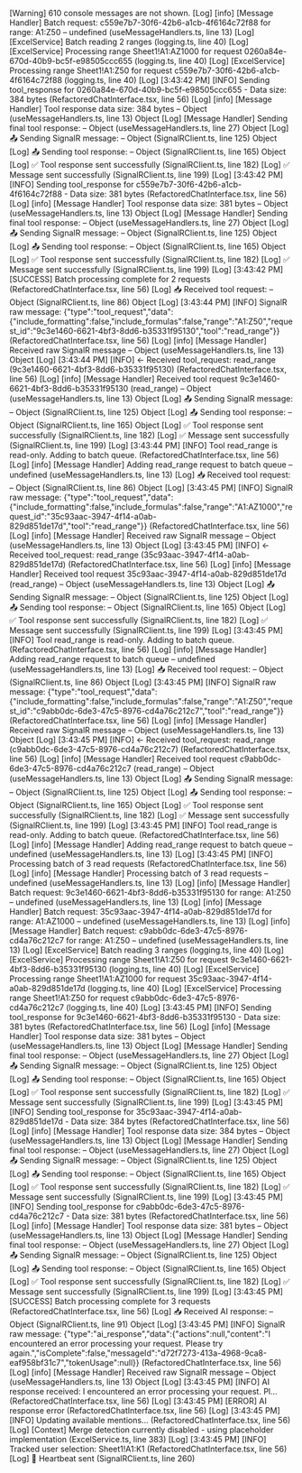 [Warning] 610 console messages are not shown.
[Log] [info] [Message Handler] Batch request: c559e7b7-30f6-42b6-a1cb-4f6164c72f88 for range: A1:Z50 – undefined (useMessageHandlers.ts, line 13)
[Log] [ExcelService] Batch reading 2 ranges (logging.ts, line 40)
[Log] [ExcelService] Processing range Sheet1!A1:AZ1000 for request 0260a84e-670d-40b9-bc5f-e98505ccc655 (logging.ts, line 40)
[Log] [ExcelService] Processing range Sheet1!A1:Z50 for request c559e7b7-30f6-42b6-a1cb-4f6164c72f88 (logging.ts, line 40)
[Log] [3:43:42 PM] [INFO] Sending tool_response for 0260a84e-670d-40b9-bc5f-e98505ccc655 - Data size: 384 bytes (RefactoredChatInterface.tsx, line 56)
[Log] [info] [Message Handler] Tool response data size: 384 bytes – Object (useMessageHandlers.ts, line 13)
Object
[Log] [Message Handler] Sending final tool response: – Object (useMessageHandlers.ts, line 27)
Object
[Log] 📤 Sending SignalR message: – Object (SignalRClient.ts, line 125)
Object
[Log] 📤 Sending tool response: – Object (SignalRClient.ts, line 165)
Object
[Log] ✅ Tool response sent successfully (SignalRClient.ts, line 182)
[Log] ✅ Message sent successfully (SignalRClient.ts, line 199)
[Log] [3:43:42 PM] [INFO] Sending tool_response for c559e7b7-30f6-42b6-a1cb-4f6164c72f88 - Data size: 381 bytes (RefactoredChatInterface.tsx, line 56)
[Log] [info] [Message Handler] Tool response data size: 381 bytes – Object (useMessageHandlers.ts, line 13)
Object
[Log] [Message Handler] Sending final tool response: – Object (useMessageHandlers.ts, line 27)
Object
[Log] 📤 Sending SignalR message: – Object (SignalRClient.ts, line 125)
Object
[Log] 📤 Sending tool response: – Object (SignalRClient.ts, line 165)
Object
[Log] ✅ Tool response sent successfully (SignalRClient.ts, line 182)
[Log] ✅ Message sent successfully (SignalRClient.ts, line 199)
[Log] [3:43:42 PM] [SUCCESS] Batch processing complete for 2 requests (RefactoredChatInterface.tsx, line 56)
[Log] 📥 Received tool request: – Object (SignalRClient.ts, line 86)
Object
[Log] [3:43:44 PM] [INFO] SignalR raw message: {"type":"tool_request","data":{"include_formatting":false,"include_formulas":false,"range":"A1:Z50","request_id":"9c3e1460-6621-4bf3-8dd6-b35331f95130","tool":"read_range"}} (RefactoredChatInterface.tsx, line 56)
[Log] [info] [Message Handler] Received raw SignalR message – Object (useMessageHandlers.ts, line 13)
Object
[Log] [3:43:44 PM] [INFO] ← Received tool_request: read_range (9c3e1460-6621-4bf3-8dd6-b35331f95130) (RefactoredChatInterface.tsx, line 56)
[Log] [info] [Message Handler] Received tool request 9c3e1460-6621-4bf3-8dd6-b35331f95130 (read_range) – Object (useMessageHandlers.ts, line 13)
Object
[Log] 📤 Sending SignalR message: – Object (SignalRClient.ts, line 125)
Object
[Log] 📤 Sending tool response: – Object (SignalRClient.ts, line 165)
Object
[Log] ✅ Tool response sent successfully (SignalRClient.ts, line 182)
[Log] ✅ Message sent successfully (SignalRClient.ts, line 199)
[Log] [3:43:44 PM] [INFO] Tool read_range is read-only. Adding to batch queue. (RefactoredChatInterface.tsx, line 56)
[Log] [info] [Message Handler] Adding read_range request to batch queue – undefined (useMessageHandlers.ts, line 13)
[Log] 📥 Received tool request: – Object (SignalRClient.ts, line 86)
Object
[Log] [3:43:45 PM] [INFO] SignalR raw message: {"type":"tool_request","data":{"include_formatting":false,"include_formulas":false,"range":"A1:AZ1000","request_id":"35c93aac-3947-4f14-a0ab-829d851de17d","tool":"read_range"}} (RefactoredChatInterface.tsx, line 56)
[Log] [info] [Message Handler] Received raw SignalR message – Object (useMessageHandlers.ts, line 13)
Object
[Log] [3:43:45 PM] [INFO] ← Received tool_request: read_range (35c93aac-3947-4f14-a0ab-829d851de17d) (RefactoredChatInterface.tsx, line 56)
[Log] [info] [Message Handler] Received tool request 35c93aac-3947-4f14-a0ab-829d851de17d (read_range) – Object (useMessageHandlers.ts, line 13)
Object
[Log] 📤 Sending SignalR message: – Object (SignalRClient.ts, line 125)
Object
[Log] 📤 Sending tool response: – Object (SignalRClient.ts, line 165)
Object
[Log] ✅ Tool response sent successfully (SignalRClient.ts, line 182)
[Log] ✅ Message sent successfully (SignalRClient.ts, line 199)
[Log] [3:43:45 PM] [INFO] Tool read_range is read-only. Adding to batch queue. (RefactoredChatInterface.tsx, line 56)
[Log] [info] [Message Handler] Adding read_range request to batch queue – undefined (useMessageHandlers.ts, line 13)
[Log] 📥 Received tool request: – Object (SignalRClient.ts, line 86)
Object
[Log] [3:43:45 PM] [INFO] SignalR raw message: {"type":"tool_request","data":{"include_formatting":false,"include_formulas":false,"range":"A1:Z50","request_id":"c9abb0dc-6de3-47c5-8976-cd4a76c212c7","tool":"read_range"}} (RefactoredChatInterface.tsx, line 56)
[Log] [info] [Message Handler] Received raw SignalR message – Object (useMessageHandlers.ts, line 13)
Object
[Log] [3:43:45 PM] [INFO] ← Received tool_request: read_range (c9abb0dc-6de3-47c5-8976-cd4a76c212c7) (RefactoredChatInterface.tsx, line 56)
[Log] [info] [Message Handler] Received tool request c9abb0dc-6de3-47c5-8976-cd4a76c212c7 (read_range) – Object (useMessageHandlers.ts, line 13)
Object
[Log] 📤 Sending SignalR message: – Object (SignalRClient.ts, line 125)
Object
[Log] 📤 Sending tool response: – Object (SignalRClient.ts, line 165)
Object
[Log] ✅ Tool response sent successfully (SignalRClient.ts, line 182)
[Log] ✅ Message sent successfully (SignalRClient.ts, line 199)
[Log] [3:43:45 PM] [INFO] Tool read_range is read-only. Adding to batch queue. (RefactoredChatInterface.tsx, line 56)
[Log] [info] [Message Handler] Adding read_range request to batch queue – undefined (useMessageHandlers.ts, line 13)
[Log] [3:43:45 PM] [INFO] Processing batch of 3 read requests (RefactoredChatInterface.tsx, line 56)
[Log] [info] [Message Handler] Processing batch of 3 read requests – undefined (useMessageHandlers.ts, line 13)
[Log] [info] [Message Handler] Batch request: 9c3e1460-6621-4bf3-8dd6-b35331f95130 for range: A1:Z50 – undefined (useMessageHandlers.ts, line 13)
[Log] [info] [Message Handler] Batch request: 35c93aac-3947-4f14-a0ab-829d851de17d for range: A1:AZ1000 – undefined (useMessageHandlers.ts, line 13)
[Log] [info] [Message Handler] Batch request: c9abb0dc-6de3-47c5-8976-cd4a76c212c7 for range: A1:Z50 – undefined (useMessageHandlers.ts, line 13)
[Log] [ExcelService] Batch reading 3 ranges (logging.ts, line 40)
[Log] [ExcelService] Processing range Sheet1!A1:Z50 for request 9c3e1460-6621-4bf3-8dd6-b35331f95130 (logging.ts, line 40)
[Log] [ExcelService] Processing range Sheet1!A1:AZ1000 for request 35c93aac-3947-4f14-a0ab-829d851de17d (logging.ts, line 40)
[Log] [ExcelService] Processing range Sheet1!A1:Z50 for request c9abb0dc-6de3-47c5-8976-cd4a76c212c7 (logging.ts, line 40)
[Log] [3:43:45 PM] [INFO] Sending tool_response for 9c3e1460-6621-4bf3-8dd6-b35331f95130 - Data size: 381 bytes (RefactoredChatInterface.tsx, line 56)
[Log] [info] [Message Handler] Tool response data size: 381 bytes – Object (useMessageHandlers.ts, line 13)
Object
[Log] [Message Handler] Sending final tool response: – Object (useMessageHandlers.ts, line 27)
Object
[Log] 📤 Sending SignalR message: – Object (SignalRClient.ts, line 125)
Object
[Log] 📤 Sending tool response: – Object (SignalRClient.ts, line 165)
Object
[Log] ✅ Tool response sent successfully (SignalRClient.ts, line 182)
[Log] ✅ Message sent successfully (SignalRClient.ts, line 199)
[Log] [3:43:45 PM] [INFO] Sending tool_response for 35c93aac-3947-4f14-a0ab-829d851de17d - Data size: 384 bytes (RefactoredChatInterface.tsx, line 56)
[Log] [info] [Message Handler] Tool response data size: 384 bytes – Object (useMessageHandlers.ts, line 13)
Object
[Log] [Message Handler] Sending final tool response: – Object (useMessageHandlers.ts, line 27)
Object
[Log] 📤 Sending SignalR message: – Object (SignalRClient.ts, line 125)
Object
[Log] 📤 Sending tool response: – Object (SignalRClient.ts, line 165)
Object
[Log] ✅ Tool response sent successfully (SignalRClient.ts, line 182)
[Log] ✅ Message sent successfully (SignalRClient.ts, line 199)
[Log] [3:43:45 PM] [INFO] Sending tool_response for c9abb0dc-6de3-47c5-8976-cd4a76c212c7 - Data size: 381 bytes (RefactoredChatInterface.tsx, line 56)
[Log] [info] [Message Handler] Tool response data size: 381 bytes – Object (useMessageHandlers.ts, line 13)
Object
[Log] [Message Handler] Sending final tool response: – Object (useMessageHandlers.ts, line 27)
Object
[Log] 📤 Sending SignalR message: – Object (SignalRClient.ts, line 125)
Object
[Log] 📤 Sending tool response: – Object (SignalRClient.ts, line 165)
Object
[Log] ✅ Tool response sent successfully (SignalRClient.ts, line 182)
[Log] ✅ Message sent successfully (SignalRClient.ts, line 199)
[Log] [3:43:45 PM] [SUCCESS] Batch processing complete for 3 requests (RefactoredChatInterface.tsx, line 56)
[Log] 📥 Received AI response: – Object (SignalRClient.ts, line 91)
Object
[Log] [3:43:45 PM] [INFO] SignalR raw message: {"type":"ai_response","data":{"actions":null,"content":"I encountered an error processing your request. Please try again.","isComplete":false,"messageId":"d72f7273-413a-4968-9ca8-eaf958bf31c7","tokenUsage":null}} (RefactoredChatInterface.tsx, line 56)
[Log] [info] [Message Handler] Received raw SignalR message – Object (useMessageHandlers.ts, line 13)
Object
[Log] [3:43:45 PM] [INFO] AI response received: I encountered an error processing your request. Pl... (RefactoredChatInterface.tsx, line 56)
[Log] [3:43:45 PM] [ERROR] AI response error (RefactoredChatInterface.tsx, line 56)
[Log] [3:43:45 PM] [INFO] Updating available mentions... (RefactoredChatInterface.tsx, line 56)
[Log] [Context] Merge detection currently disabled - using placeholder implementation (ExcelService.ts, line 383)
[Log] [3:43:45 PM] [INFO] Tracked user selection: Sheet1!A1:K1 (RefactoredChatInterface.tsx, line 56)
[Log] 💓 Heartbeat sent (SignalRClient.ts, line 260)